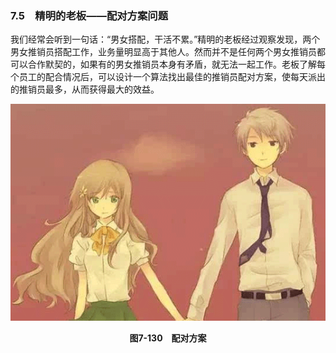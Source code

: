### 7.5　精明的老板——配对方案问题

我们经常会听到一句话：“男女搭配，干活不累。”精明的老板经过观察发现，两个男女推销员搭配工作，业务量明显高于其他人。然而并不是任何两个男女推销员都可以合作默契的，如果有的男女推销员本身有矛盾，就无法一起工作。老板了解每个员工的配合情况后，可以设计一个算法找出最佳的推销员配对方案，使每天派出的推销员最多，从而获得最大的效益。

![948.png](../images/948.png)
<center class="my_markdown"><b class="my_markdown">图7-130　配对方案</b></center>

